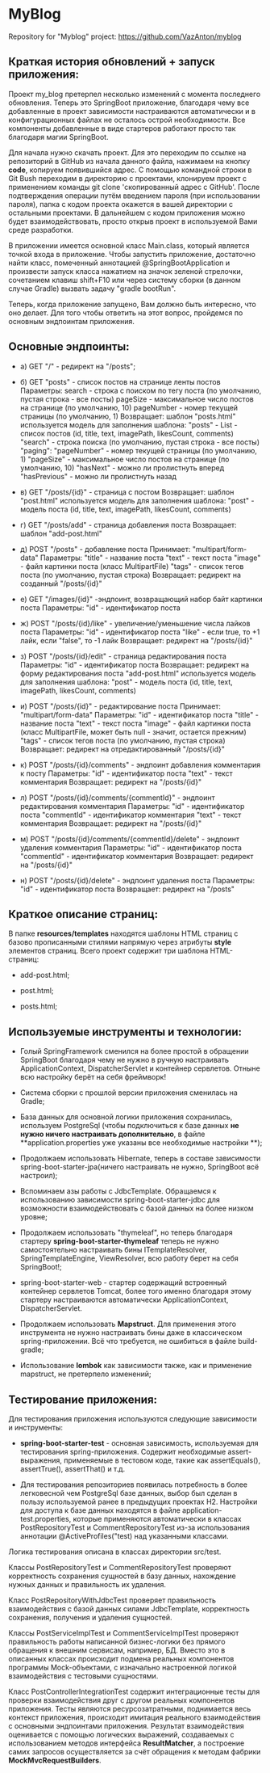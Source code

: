 # MyBlog

Repository for "Myblog" project: https://github.com/VazAnton/myblog

## Краткая история обновлений + запуск приложения:

Проект my_blog претерпел несколько изменений с момента последнего обновления. Теперь это SpringBoot приложение,
благодаря чему все добавленные в проект зависимости настраиваются автоматически и в конфигурационных файлах
не осталось острой необходимости. Все компоненты добавленные в виде стартеров работают просто так благодаря
магии SpringBoot.

Для начала нужно скачать проект. Для это переходим по ссылке на репозиторий в GitHub из начала данного файла,
нажимаем на кнопку **code**, копируем появившийся адрес. С помощью командной строки в Git Bush переходим в директорию
с проектами, клонируем проект с применением команды git clone 'скопированный адрес с GitHub'. После подтверждения
операции путём введением пароля (при использовании пароля), папка с кодом проекта окажется в вашей директории
с остальными проектами. В дальнейшем с кодом приложения можно будет взаимодействовать, просто открыв проект в
используемой Вами среде разработки.

В приложении имеется основной класс Main.class, который является точкой входа в приложение. Чтобы запустить
приложение, достаточно найти класс, помеченный аннотацией @SpringBootApplication и произвести запуск класса
нажатием на значок зеленой стрелочки, сочетанием клавиш shift+F10 или через систему сборки (в данном случае
Gradle) вызвать задачу "gradle bootRun".

Теперь, когда приложение запущено, Вам должно быть интересно, что оно делает. Для того чтобы ответить на этот
вопрос, пройдемся по основным эндпоинтам приложения.

## Основные эндпоинты:

- а) GET "/" - редирект на "/posts";


- б) GET "posts" - список постов на странице ленты постов
  Параметры:
  search - строка с поиском по тегу поста (по умолчанию, пустая строка - все посты)
  pageSize - максимальное число постов на странице (по умолчанию, 10)
  pageNumber - номер текущей страницы (по умолчанию, 1)
  Возвращает:
  шаблон "posts.html"
  используется модель для заполнения шаблона:
  "posts" - List<Post> - список постов (id, title, text, imagePath, likesCount, comments)
  "search" - строка поиска (по умолчанию, пустая строка - все посты)
  "paging":
  "pageNumber" - номер текущей страницы (по умолчанию, 1)
  "pageSize" - максимальное число постов на странице (по умолчанию, 10)
  "hasNext" - можно ли пролистнуть вперед
  "hasPrevious" - можно ли пролистнуть назад


- в) GET "/posts/{id}" - страница с постом
  Возвращает:
  шаблон "post.html"
  используется модель для заполнения шаблона:
  "post" - модель поста (id, title, text, imagePath, likesCount, comments)


- г) GET "/posts/add" - страница добавления поста
  Возвращает:
  шаблон "add-post.html"


- д) POST "/posts" - добавление поста
  Принимает:
  "multipart/form-data"
  Параметры:
  "title" - название поста
  "text" - текст поста
  "image" - файл картинки поста (класс MultipartFile)
  "tags" - список тегов поста (по умолчанию, пустая строка)
  Возвращает:
  редирект на созданный "/posts/{id}"


- е) GET "/images/{id}" -эндпоинт, возвращающий набор байт картинки поста
  Параметры:
  "id" - идентификатор поста


- ж) POST "/posts/{id}/like" - увеличение/уменьшение числа лайков поста
  Параметры:
  "id" - идентификатор поста
  "like" - если true, то +1 лайк, если "false", то -1 лайк
  Возвращает:
  редирект на "/posts/{id}"


- з) POST "/posts/{id}/edit" - страница редактирования поста
  Параметры:
  "id" - идентификатор поста
  Возвращает:
  редирект на форму редактирования поста "add-post.html"
  используется модель для заполнения шаблона:
  "post" - модель поста (id, title, text, imagePath, likesCount, comments)


- и) POST "/posts/{id}" - редактирование поста
  Принимает:
  "multipart/form-data"
  Параметры:
  "id" - идентификатор поста
  "title" - название поста
  "text" - текст поста
  "image" - файл картинки поста (класс MultipartFile, может быть null - значит, остается прежним)
  "tags" - список тегов поста (по умолчанию, пустая строка)
  Возвращает:
  редирект на отредактированный "/posts/{id}"


- к) POST "/posts/{id}/comments" - эндпоинт добавления комментария к посту
  Параметры:
  "id" - идентификатор поста
  "text" - текст комментария
  Возвращает:
  редирект на "/posts/{id}"


- л) POST "/posts/{id}/comments/{commentId}" - эндпоинт редактирования комментария
  Параметры:
  "id" - идентификатор поста
  "commentId" - идентификатор комментария
  "text" - текст комментария
  Возвращает:
  редирект на "/posts/{id}"


- м) POST "/posts/{id}/comments/{commentId}/delete" - эндпоинт удаления комментария
  Параметры:
  "id" - идентификатор поста
  "commentId" - идентификатор комментария
  Возвращает:
  редирект на "/posts/{id}"


- н) POST "/posts/{id}/delete" - эндпоинт удаления поста
  Параметры:
  "id" - идентификатор поста
  Возвращает:
  редирект на "/posts"

## Краткое описание страниц:

В папке **resources/templates** находятся шаблоны HTML страниц с базово прописанными стилями напрямую через атрибуты
**style** элементов страниц. Всего проект содержит три шаблона HTML-страниц:

- add-post.html;


- post.html;


- posts.html;

## Используемые инструменты и технологии:

- Голый SpringFramework сменился на более простой в обращении SpringBoot благодаря чему не нужно в
  ручную настраивать ApplicationContext, DispatcherServlet и контейнер сервлетов. Отныне всю настройку берёт на
  себя фреймворк!


- Система сборки с прошлой версии приложения сменилась на Gradle;


- База данных для основной логики приложения сохранилась, используем PostgreSql (чтобы подключиться к базе данных
  **не нужно ничего настраивать дополнительно**, в файле **application.properties уже указаны все необходимые настройки
  **);


- Продолжаем использовать Hibernate, теперь в составе зависимости spring-boot-starter-jpa(ничего настраивать не
  нужно, SpringBoot всё настроил);


- Вспоминаем азы работы с JdbcTemplate. Обращаемся к использованию зависимости spring-boot-starter-jdbc для возможности
взаимодействовать с базой данных на более низком уровне;


- Продолжаем использовать "thymeleaf", но теперь благодаря стартеру **spring-boot-starter-thymeleaf** теперь
  не нужно самостоятельно настраивать бины ITemplateResolver, SpringTemplateEngine, ViewResolver, всю работу
  берет на себя SpringBoot!;


- spring-boot-starter-web - стартер содержащий встроенный контейнер сервлетов Tomcat, более того именно благодаря
  этому стартеру настраиваются автоматически ApplicationContext, DispatcherServlet.

- Продолжаем использовать **Mapstruct**. Для применения этого инструмента не нужно настраивать бины даже в
  классическом spring-приложении. Всё что требуется, не ошибиться в файле build-gradle;


- Использование **lombok** как зависимости также, как и применение mapstruct, не претерпело изменений;

## Тестирование приложения:

Для тестирования приложения используются следующие зависимости и инструменты:

- **spring-boot-starter-test** - основная зависимость, используемая для тестирования spring-приложения. Содержит
  необходимые assert-выражения, применяемые в тестовом коде, такие как assertEquals(), assertTrue(),
  assertThat() и т.д.


- Для тестирования репозиториев появилась потребность в более легковесной чем PostgreSql базе данных, выбор
  был сделан в пользу используемой ранее в предыдущих проектах H2. Настройки для доступа к базе данных находятся
  в файле application-test.properties, которые применяются автоматически в классах PostRepositoryTest и
  CommentRepositoryTest из-за использования аннотации @ActiveProfiles("test) над указанными классами.

Логика тестирования описана в классах директории src/test.

Классы PostRepositoryTest и CommentRepositoryTest
проверяют корректность сохранения сущностей в базу данных, нахождение нужных данных и правильность их удаления.

Класс PostRepositoryWithJdbcTest проверяет правильность взаимодействия с базой данных силами JdbcTemplate, корректность
сохранения, получения и удаления сущностей.

Классы PostServiceImplTest и CommentServiceImplTest проверяют правильность работы написанной бизнес-логики без
прямого обращения к внешним сервисам, например, БД. Вместо это в описанных классах происходит подмена реальных
компонентов программы Mock-объектами, с изначально настроенной логикой взаимодействия с тестовыми сущностями.

Класс PostControllerIntegrationTest содержит интеграционные тесты для проверки взаимодействия друг с другом реальных
компонентов приложения. Тесты являются ресурсозатратными, поднимается весь контекст приложения, происходит
имитация реального взаимодействия с основными эндпоинтами приложения. Результат взаимодействия оценивается
с помощью логических выражений, создаваемых с использованием методов интерфейса **ResultMatcher**, а построение
самих запросов осуществляется за счёт обращения к методам фабрики **MockMvcRequestBuilders**.
